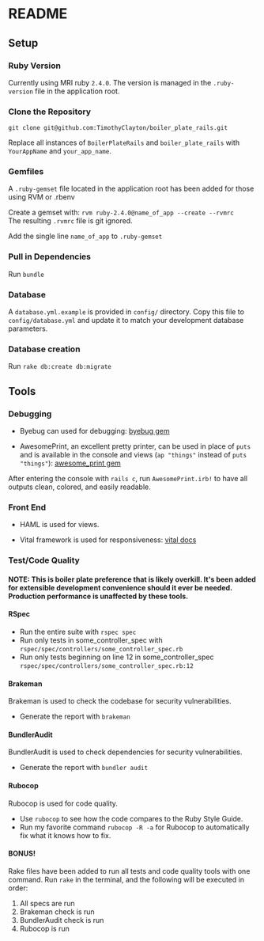 # README

## Setup

### Ruby Version
Currently using MRI ruby `2.4.0`. The version is managed in the `.ruby-version` file in the application root.

### Clone the Repository
`git clone git@github.com:TimothyClayton/boiler_plate_rails.git`

Replace all instances of `BoilerPlateRails` and `boiler_plate_rails` with `YourAppName` and `your_app_name`.

### Gemfiles
A `.ruby-gemset` file located in the application root has been added for those using RVM or .rbenv  

Create a gemset with: `rvm ruby-2.4.0@name_of_app --create --rvmrc`  
The resulting `.rvmrc` file is git ignored.  

Add the single line `name_of_app` to `.ruby-gemset`  
### Pull in Dependencies
Run `bundle`

### Database
A `database.yml.example` is provided in `config/` directory. Copy this file to `config/database.yml` and update it to match your development database parameters.  

### Database creation
Run `rake db:create db:migrate`

## Tools
### Debugging

* Byebug can used for debugging: [byebug gem](https://github.com/deivid-rodriguez/byebug)  

* AwesomePrint, an excellent pretty printer, can be used in place of `puts` and is available in the console and views (`ap "things"` instead of `puts "things"`): [awesome_print gem](https://github.com/awesome-print/awesome_print)  

After entering the console with `rails c`, run `AwesomePrint.irb!` to have all outputs clean, colored, and easily readable.   

### Front End
* HAML is used for views.  

* Vital framework is used for responsiveness: [vital docs](https://vitalcss.com/components)  

### Test/Code Quality
#### NOTE: This is boiler plate preference that is likely overkill. It's been added for extensible development convenience should it ever be needed. Production performance is unaffected by these tools.  

#### RSpec
* Run the entire suite with `rspec spec`
* Run only tests in some_controller_spec with `rspec/spec/controllers/some_controller_spec.rb`  
* Run only tests beginning on line 12 in some_controller_spec `rspec/spec/controllers/some_controller_spec.rb:12`  

#### Brakeman
Brakeman is used to check the codebase for security vulnerabilities.  
* Generate the report with `brakeman`

#### BundlerAudit
BundlerAudit is used to check dependencies for security vulnerabilities.  
* Generate the report with `bundler audit`  

#### Rubocop
Rubocop is used for code quality.  
* Use `rubocop` to see how the code compares to the Ruby Style Guide.  
* Run my favorite command `rubocop -R -a` for Rubocop to automatically fix what it knows how to fix.  

#### BONUS!
Rake files have been added to run all tests and code quality tools with one command. Run `rake` in the terminal, and the following will be executed in order:  
1. All specs are run
2. Brakeman check is run  
3. BundlerAudit check is run  
4. Rubocop is run
